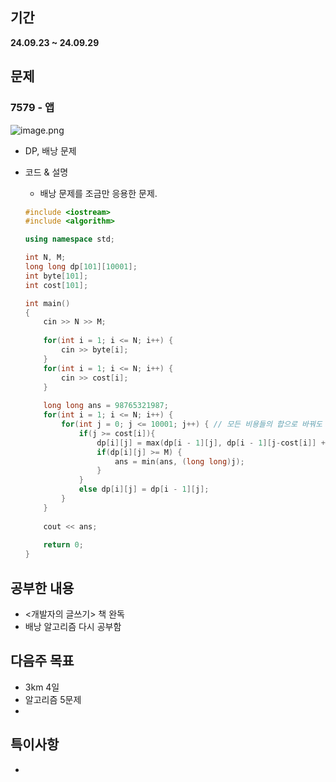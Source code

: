 ## 기간
**24.09.23 ~ 24.09.29**

## 문제

### 7579 - 앱
![image.png](https://prod-files-secure.s3.us-west-2.amazonaws.com/b0078df0-8e0f-42b1-9c37-cd13fc42e65c/ea1cb2f0-52ca-4190-9190-2e90abae6388/image.png)

- DP, 배낭 문제
- 코드 & 설명
    - 배낭 문제를 조금만 응용한 문제.
    
    ``` c++
    #include <iostream>
    #include <algorithm>
    
    using namespace std;
    
    int N, M;
    long long dp[101][10001];
    int byte[101];
    int cost[101];
    
    int main()
    {
        cin >> N >> M;
        
        for(int i = 1; i <= N; i++) {
            cin >> byte[i];
        }
        for(int i = 1; i <= N; i++) {
            cin >> cost[i];
        }
        
        long long ans = 98765321987;
        for(int i = 1; i <= N; i++) {
            for(int j = 0; j <= 10001; j++) { // 모든 비용들의 합으로 바꿔도 괜찮음.
                if(j >= cost[i]){
                    dp[i][j] = max(dp[i - 1][j], dp[i - 1][j-cost[i]] + byte[i]);     
                    if(dp[i][j] >= M) {
                        ans = min(ans, (long long)j);
                    }
                }
                else dp[i][j] = dp[i - 1][j];
            }
        }
        
        cout << ans;
        
        return 0;
    }
    
    ```

## 공부한 내용
- <개발자의 글쓰기> 책 완독
- 배낭 알고리즘 다시 공부함


## 다음주 목표
- 3km 4일
- 알고리즘 5문제
- 

## 특이사항
- 
